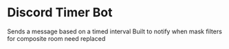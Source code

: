 # Discord Timer Bot
Sends a message based on a timed interval
Built to notify when mask filters for composite room need replaced
